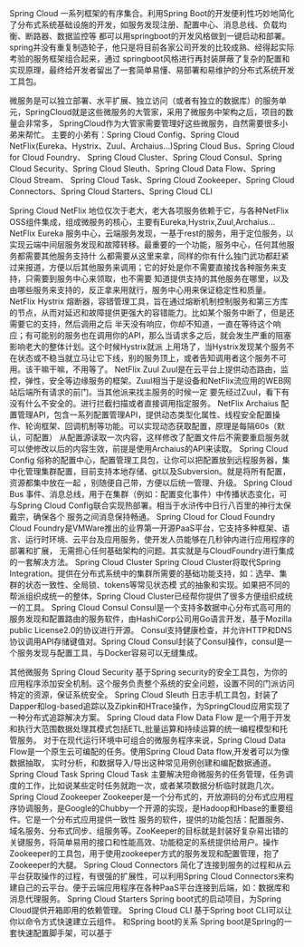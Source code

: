 Spring Cloud
一系列框架的有序集合。利用Spring Boot的开发便利性巧妙地简化了分布式系统基础设施的开发，如服务发现注册、配置中心、消息总线、负载均衡、断路器、数据监控等
都可以用springboot的开发风格做到一键启动和部署。spring并没有重复制造轮子，他只是将目前各家公司开发的比较成熟、经得起实际考验的服务框架组合起来，通过
springboot风格进行再封装屏蔽了复杂的配置和实现原理，最终给开发者留出了一套简单易懂、易部署和易维护的分布式系统开发工具包。

微服务是可以独立部署、水平扩展、独立访问（或者有独立的数据库）的服务单元，SpringCloud就是这些微服务的大管家，采用了微服务中架构之后，项目的数量会非常多，
SpringCloud作为大管家需要管理好这些微服务，自然需要很多小弟来帮忙。
主要的小弟有：Spring Cloud Config、Spring Cloud NetFlix(Eureka、Hystrix、Zuul、Archaius...)Spring Cloud Bus、Spring Cloud for Cloud Foundry、
Spring Cloud Cluster、Spring Cloud Consul、Spring Cloud Security、Spring Cloud Sleuth、Spring Cloud Data Flow、Spring Cloud Stream、
Spring Cloud Task、Spring Cloud Zookeeper、Spring Cloud Connectors、Spring Cloud Starters、Spring Cloud CLI

Spring Cloud NetFlix
  地位仅次于老大，老大各项服务依赖于它，与各种NetFlix OSS组件集成，组成微服务的核心，主要有Eureka,Hystrix,Zuul,Archaius...
  NetFlix Eureka
    服务中心，云端服务发现，一基于rest的服务，用于定位服务，以实现云端中间层服务发现和故障转移。最重要的一个功能，服务中心，任何其他服务都需要其他服务支持什
    么都需要从这里来拿，同样的你有什么独门武功都赶紧过来报道，方便以后其他服务来调用；它的好处是你不需要直接找各种服务来支持，只需要到服务中心来领取，也不需要
    知道提供支持的其他服务在哪里，以及由哪些服务来支持的，反正拿来用就行，服务中心用来保证稳定性和质量。
  NetFlix Hystrix
    熔断器，容错管理工具，旨在通过熔断机制控制服务和第三方库的节点，从而对延迟和故障提供更强大的容错能力。比如某个服务中断了，但是还需要它的支持，然后调用之后
    半天没有响应，你却不知道，一直在等待这个响应；有可能别的服务也在调用你的API，那么当请求多之后，就会发生严重的阻塞影响老大的整体计划。这个时候Hystrix就派
    上用场了，当Hystrix发现某个服务不在状态或不稳当就立马让它下线，别的服务顶上，或者告知调用者这个服务不可用。该干嘛干嘛，不用等了。
  NetFlix Zuul
    Zuul是在云平台上提供动态路由，监控，弹性，安全等边缘服务的框架。Zuul相当于是设备和NetFlix流应用的WEB网站后端所有请求的前门。当其他派来找主服务的时候一定
    要先经过Zuul，看下有没有什么不安全的。进行拦截扫描或者直接调用指定服务。
  NetFlix Archaius
    配置管理API，包含一系列配置管理API，提供动态类型化属性、线程安全配置操作、轮询框架、回调机制等功能。可以实现动态获取配置，原理是每隔60s（默认，可配置）
    从配置源读取一次内容，这样修改了配置文件后不需要重启服务就可以使修改以后的内容生效，前提是使用Archaius的API来读取。
Spring Cloud Config
  俗称的配置中心，配置管理工具包，让你可以把配置放到远程服务器，集中化管理集群配置，目前支持本地存储、git以及Subversion。就是将所有配置，资源都集中放在一起
  ，别随便自己带，方便以后统一管理、升级。
Spring Cloud Bus
  事件、消息总线，用于在集群（例如：配置变化事件）中传播状态变化，可与Spring Cloud Config联合实现热部署。相当于水浒传中日行八百里的神行太保戴宗，确保各个
  服务之间消息保持畅通。
Spring Cloud for Cloud Foundry
Cloud Foundry是VMWare推出的业界第一开源PaaS平台，它支持多种框架、语言、运行时环境、云平台及应用服务，使开发人员能够在几秒钟内进行应用程序的部署和扩展，
无需担心任何基础架构的问题。其实就是与CloudFoundry进行集成的一套解决方法。
Spring Cloud Cluster
Spring Cloud Cluster将取代Spring Integration。提供在分布式系统中的集群所需要的基础功能支持，如：选举、集群的状态一致性、全局锁、tokens等常见状态模
式的抽象和实现。如果把不同的帮派组织成统一的整体，Spring Cloud Cluster已经帮你提供了很多方便组织成统一的工具。
Spring Cloud Consul
Consul是一个支持多数据中心分布式高可用的服务发现和配置路由的服务软件，由HashiCorp公司用Go语言开发，基于Mozilla public License2.0的协议进行开源。
Consul支持健康检查，并允许HTTP和DNS协议调用API存储键值对。Spring Cloud Consul封装了Consul操作，consul是一个服务发现与配置工具，与Docker容易可以无缝集成。

其他微服务
Spring Cloud Security
基于Spring security的安全工具包，为你的应用程序添加安全机制。这个服务负责整个系统的安全问题，设置不同的门派访问特定的资源，保证系统安全。
Spring Cloud Sleuth
日志手机工具包，封装了Dapper和log-based追踪以及Zipkin和HTrace操作，为SpringCloud应用实现了一种分布式追踪解决方案。
Spring Cloud data Flow
Data Flow 是一个用于开发和执行大范围数据处理其模式包括ETL,批量运算和持续运算的统一编程模型和托管服务。
对于在现代运行环境中可组合的微服务程序来说，Spring Cloud Data Flow是一个原生云可编配的任务。使用Spring Cloud Data flow,开发者可以为像数据抽取，
实时分析，和数据导入/导出这种常见用例创建和编配数据通道。
Spring Cloud Task
Spring Cloud Task 主要解决短命微服务的任务管理，任务调度的工作，比如说某些定时任务就跑一次，或者某项数据分析临时就跑几次。
Spring Cloud Zookeeper
Zookeeper是一个分布式的，开放源码的分布式应用程序协调服务，是Google的Chubby一个开源的实现，是Hadoop和Hbase的重要组件。它是一个分布式应用提供一致性
服务的软件，提供的功能包括：配置服务、域名服务、分布式同步、组服务等。ZooKeeper的目标就是封装好复杂易出错的关键服务，将简单易用的接口和性能高效、功能稳定的系统提供给用户。操作Zookeeper的工具包，用于使用zookeeper方式的服务发现和配置管理，抱了Zookeeper的大腿。
Spring Cloud Connectors
简化了连接到服务的过程和从云平台获取操作的过程，有很强的扩展性，可以利用Spring Cloud Connectors来构建自己的云平台。便于云端应用程序在各种PaaS平台连接到后端，如：数据库和消息代理服务。
Spring Cloud Starters
Spring boot式的启动项目，为Spring Cloud提供开箱即用的依赖管理。
Spring Cloud CLI
基于Spring boot CLI可以让你以命令方式快速建立云组件。
和Spring boot的关系
Spring boot是Spring的一套快速配置脚手架，可以基于

  
